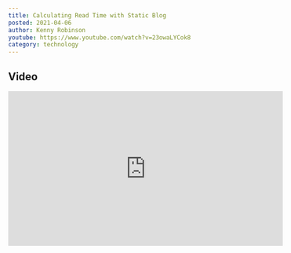 ```yaml
---
title: Calculating Read Time with Static Blog
posted: 2021-04-06
author: Kenny Robinson
youtube: https://www.youtube.com/watch?v=23owaLYCok8
category: technology
---
```


## Video

<iframe width="560" height="315" src="https://www.youtube.com/embed/?v=23owaLYCok8" frameborder="0" allow="autoplay; encrypted-media" allowfullscreen class="youtube"></iframe>


